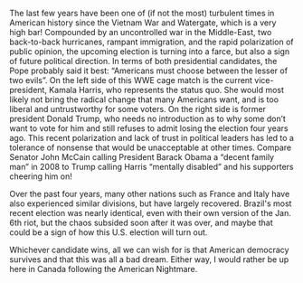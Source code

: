 ﻿The last few years have been one of (if not the most) turbulent times in American history since the Vietnam War and Watergate, which is a very high bar! Compounded by an uncontrolled war in the Middle-East, two back-to-back hurricanes, rampant immigration, and the rapid polarization of public opinion, the upcoming election is turning into a farce, but also a sign of future political direction. In terms of both presidential candidates, the Pope probably said it best: “Americans must choose between the lesser of two evils”.  On the left side of this WWE cage match is the current vice-president, Kamala Harris, who represents the status quo. She would most likely not bring the radical change that many Americans want, and is too liberal and untrustworthy for some voters. On the right side is former president Donald Trump, who needs no introduction as to why some don’t want to vote for him and still refuses to admit losing the election four years ago. This recent polarization and lack of trust in political leaders has led to a tolerance of nonsense that would be unacceptable at other times. Compare Senator John McCain calling President Barack Obama a “decent family man” in 2008 to Trump calling Harris “mentally disabled” and his supporters cheering him on!  
  
  

Over the past four years, many other nations such as France and Italy have also experienced similar divisions, but have largely recovered. Brazil's most recent election was nearly identical, even with their own version of the Jan. 6th riot, but the chaos subsided soon after it was over, and maybe that could be a sign of how this U.S. election will turn out.  
  
  

Whichever candidate wins, all we can wish for is that American democracy survives and that this was all a bad dream. Either way, I would rather be up here in Canada following the American Nightmare.
